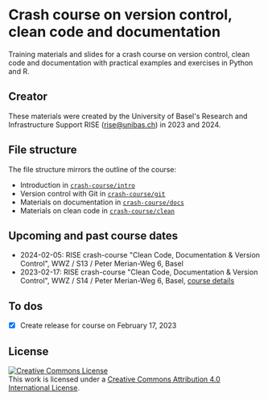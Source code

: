 # Crash course on version control, clean code and documentation

Training materials and slides for a crash course on version control, clean code and documentation with practical examples and exercises in Python and R.

## Creator

These materials were created by the University of Basel's Research and Infrastructure Support RISE (rise@unibas.ch) in 2023 and 2024. 

## File structure

The file structure mirrors the outline of the course:

- Introduction in [`crash-course/intro`](https://github.com/RISE-UNIBAS/clean-code/tree/main/crash-course/intro)
- Version control with Git in [`crash-course/git`](https://github.com/RISE-UNIBAS/clean-code/tree/main/crash-course/git)
- Materials on documentation in [`crash-course/docs`](https://github.com/RISE-UNIBAS/clean-code/tree/main/crash-course/docs)
- Materials on clean code in [`crash-course/clean`](https://github.com/RISE-UNIBAS/clean-code/tree/main/crash-course/clean)

## Upcoming and past course dates

- 2024-02-05: RISE crash-course "Clean Code, Documentation & Version Control", WWZ / S13 / Peter Merian-Weg 6, Basel
- 2023-02-17: RISE crash-course "Clean Code, Documentation & Version Control", WWZ / S14 / Peter Merian-Weg 6, Basel, [course details](https://wwz.unibas.ch/en/event/details/rise-crashcourse-on-clean-code-documentation-version-control/)

## To dos

- [x] Create release for course on February 17, 2023

## License

<a rel="license" href="http://creativecommons.org/licenses/by/4.0/"><img alt="Creative Commons License" style="border-width:0" src="https://i.creativecommons.org/l/by/4.0/88x31.png" /></a><br />This work is licensed under a <a rel="license" href="http://creativecommons.org/licenses/by/4.0/">Creative Commons Attribution 4.0 International License</a>.
